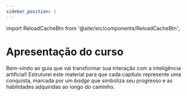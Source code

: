 ```yaml
---
sidebar_position: 1
---
```

import ReloadCacheBtn from '@site/src/components/ReloadCacheBtn';

# Apresentação do curso
Bem-vindo ao guia que vai transformar sua interação com a inteligência artificial!
Estruturei este material para que cada capítulo represente uma conquista, marcada por um *badge* que simboliza seu progresso e as habilidades adquiridas ao longo do caminho.
<ReloadCacheBtn />
